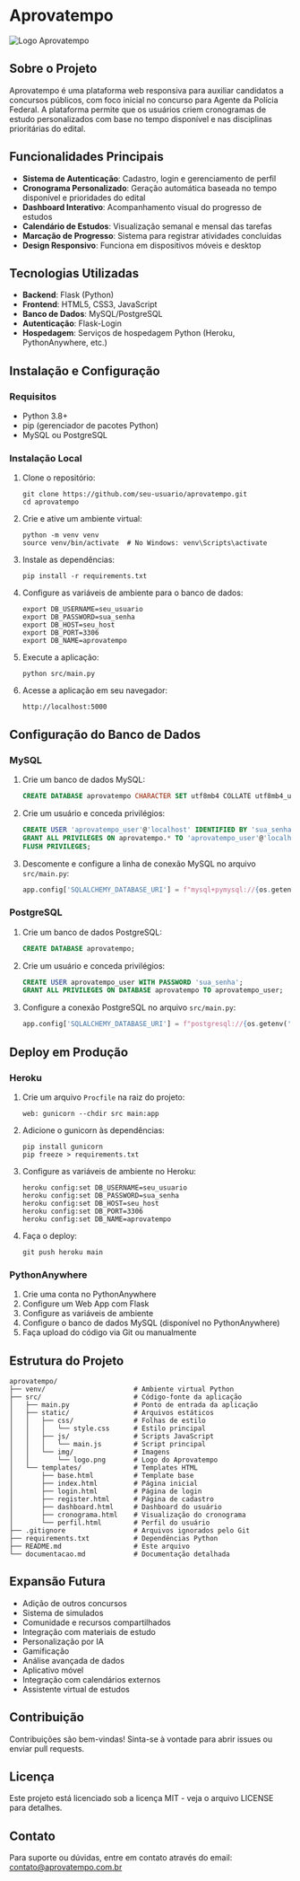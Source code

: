 # Aprovatempo

![Logo Aprovatempo](/src/static/img/logo.png)

## Sobre o Projeto

Aprovatempo é uma plataforma web responsiva para auxiliar candidatos a concursos públicos, com foco inicial no concurso para Agente da Polícia Federal. A plataforma permite que os usuários criem cronogramas de estudo personalizados com base no tempo disponível e nas disciplinas prioritárias do edital.

## Funcionalidades Principais

- **Sistema de Autenticação**: Cadastro, login e gerenciamento de perfil
- **Cronograma Personalizado**: Geração automática baseada no tempo disponível e prioridades do edital
- **Dashboard Interativo**: Acompanhamento visual do progresso de estudos
- **Calendário de Estudos**: Visualização semanal e mensal das tarefas
- **Marcação de Progresso**: Sistema para registrar atividades concluídas
- **Design Responsivo**: Funciona em dispositivos móveis e desktop

## Tecnologias Utilizadas

- **Backend**: Flask (Python)
- **Frontend**: HTML5, CSS3, JavaScript
- **Banco de Dados**: MySQL/PostgreSQL
- **Autenticação**: Flask-Login
- **Hospedagem**: Serviços de hospedagem Python (Heroku, PythonAnywhere, etc.)

## Instalação e Configuração

### Requisitos
- Python 3.8+
- pip (gerenciador de pacotes Python)
- MySQL ou PostgreSQL

### Instalação Local

1. Clone o repositório:
   ```
   git clone https://github.com/seu-usuario/aprovatempo.git
   cd aprovatempo
   ```

2. Crie e ative um ambiente virtual:
   ```
   python -m venv venv
   source venv/bin/activate  # No Windows: venv\Scripts\activate
   ```

3. Instale as dependências:
   ```
   pip install -r requirements.txt
   ```

4. Configure as variáveis de ambiente para o banco de dados:
   ```
   export DB_USERNAME=seu_usuario
   export DB_PASSWORD=sua_senha
   export DB_HOST=seu_host
   export DB_PORT=3306
   export DB_NAME=aprovatempo
   ```

5. Execute a aplicação:
   ```
   python src/main.py
   ```

6. Acesse a aplicação em seu navegador:
   ```
   http://localhost:5000
   ```

## Configuração do Banco de Dados

### MySQL

1. Crie um banco de dados MySQL:
   ```sql
   CREATE DATABASE aprovatempo CHARACTER SET utf8mb4 COLLATE utf8mb4_unicode_ci;
   ```

2. Crie um usuário e conceda privilégios:
   ```sql
   CREATE USER 'aprovatempo_user'@'localhost' IDENTIFIED BY 'sua_senha';
   GRANT ALL PRIVILEGES ON aprovatempo.* TO 'aprovatempo_user'@'localhost';
   FLUSH PRIVILEGES;
   ```

3. Descomente e configure a linha de conexão MySQL no arquivo `src/main.py`:
   ```python
   app.config['SQLALCHEMY_DATABASE_URI'] = f"mysql+pymysql://{os.getenv('DB_USERNAME', 'root')}:{os.getenv('DB_PASSWORD', 'password')}@{os.getenv('DB_HOST', 'localhost')}:{os.getenv('DB_PORT', '3306')}/{os.getenv('DB_NAME', 'aprovatempo')}"
   ```

### PostgreSQL

1. Crie um banco de dados PostgreSQL:
   ```sql
   CREATE DATABASE aprovatempo;
   ```

2. Crie um usuário e conceda privilégios:
   ```sql
   CREATE USER aprovatempo_user WITH PASSWORD 'sua_senha';
   GRANT ALL PRIVILEGES ON DATABASE aprovatempo TO aprovatempo_user;
   ```

3. Configure a conexão PostgreSQL no arquivo `src/main.py`:
   ```python
   app.config['SQLALCHEMY_DATABASE_URI'] = f"postgresql://{os.getenv('DB_USERNAME', 'postgres')}:{os.getenv('DB_PASSWORD', 'password')}@{os.getenv('DB_HOST', 'localhost')}:{os.getenv('DB_PORT', '5432')}/{os.getenv('DB_NAME', 'aprovatempo')}"
   ```

## Deploy em Produção

### Heroku

1. Crie um arquivo `Procfile` na raiz do projeto:
   ```
   web: gunicorn --chdir src main:app
   ```

2. Adicione o gunicorn às dependências:
   ```
   pip install gunicorn
   pip freeze > requirements.txt
   ```

3. Configure as variáveis de ambiente no Heroku:
   ```
   heroku config:set DB_USERNAME=seu_usuario
   heroku config:set DB_PASSWORD=sua_senha
   heroku config:set DB_HOST=seu_host
   heroku config:set DB_PORT=3306
   heroku config:set DB_NAME=aprovatempo
   ```

4. Faça o deploy:
   ```
   git push heroku main
   ```

### PythonAnywhere

1. Crie uma conta no PythonAnywhere
2. Configure um Web App com Flask
3. Configure as variáveis de ambiente
4. Configure o banco de dados MySQL (disponível no PythonAnywhere)
5. Faça upload do código via Git ou manualmente

## Estrutura do Projeto

```
aprovatempo/
├── venv/                      # Ambiente virtual Python
├── src/                       # Código-fonte da aplicação
│   ├── main.py                # Ponto de entrada da aplicação
│   ├── static/                # Arquivos estáticos
│   │   ├── css/               # Folhas de estilo
│   │   │   └── style.css      # Estilo principal
│   │   ├── js/                # Scripts JavaScript
│   │   │   └── main.js        # Script principal
│   │   └── img/               # Imagens
│   │       └── logo.png       # Logo do Aprovatempo
│   └── templates/             # Templates HTML
│       ├── base.html          # Template base
│       ├── index.html         # Página inicial
│       ├── login.html         # Página de login
│       ├── register.html      # Página de cadastro
│       ├── dashboard.html     # Dashboard do usuário
│       ├── cronograma.html    # Visualização do cronograma
│       └── perfil.html        # Perfil do usuário
├── .gitignore                 # Arquivos ignorados pelo Git
├── requirements.txt           # Dependências Python
├── README.md                  # Este arquivo
└── documentacao.md            # Documentação detalhada
```

## Expansão Futura

- Adição de outros concursos
- Sistema de simulados
- Comunidade e recursos compartilhados
- Integração com materiais de estudo
- Personalização por IA
- Gamificação
- Análise avançada de dados
- Aplicativo móvel
- Integração com calendários externos
- Assistente virtual de estudos

## Contribuição

Contribuições são bem-vindas! Sinta-se à vontade para abrir issues ou enviar pull requests.

## Licença

Este projeto está licenciado sob a licença MIT - veja o arquivo LICENSE para detalhes.

## Contato

Para suporte ou dúvidas, entre em contato através do email: contato@aprovatempo.com.br
